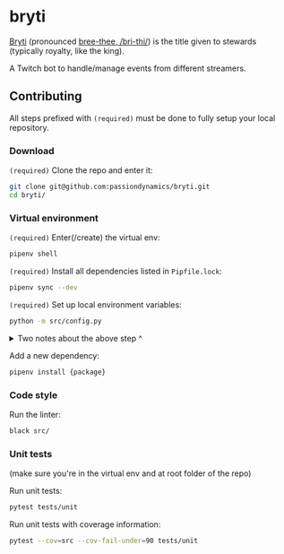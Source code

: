 # bryti

[Bryti](https://en.wiktionary.org/wiki/bryti) (pronounced [bree-thee, /bri-thi/](http://ipa-reader.xyz/?text=bri-thi&voice=Karl)) is the title given to stewards (typically royalty, like the king).

A Twitch bot to handle/manage events from different streamers.

## Contributing

All steps prefixed with `(required)` must be done to fully setup your local repository.

### Download

`(required)` Clone the repo and enter it:
```bash
git clone git@github.com:passiondynamics/bryti.git
cd bryti/
```

### Virtual environment

`(required)` Enter(/create) the virtual env:
```bash
pipenv shell
```

`(required)` Install all dependencies listed in `Pipfile.lock`:
```bash
pipenv sync --dev
```

`(required)` Set up local environment variables:
```bash
python -m src/config.py
```

<details>
<summary>Two notes about the above step ^</summary>

1. This generates an `env.json` file in the root directory of your local repo, you'll need to fill this out as needed if you want to run code using those variables locally.
2. `env.json` is ignored by this repo, meaning that any changes you make to it, will (and should!) stay only on your local machine.

</details>


Add a new dependency:
```bash
pipenv install {package}
```

### Code style

Run the linter:
```bash
black src/
```

### Unit tests

(make sure you're in the virtual env and at root folder of the repo)

Run unit tests:
```bash
pytest tests/unit
```

Run unit tests with coverage information:
```bash
pytest --cov=src --cov-fail-under=90 tests/unit
```

<!--
### Integration tests

(in virtual env, from repo root)

Run integration tests:
```bash
behave tests/integration
```
--!>
